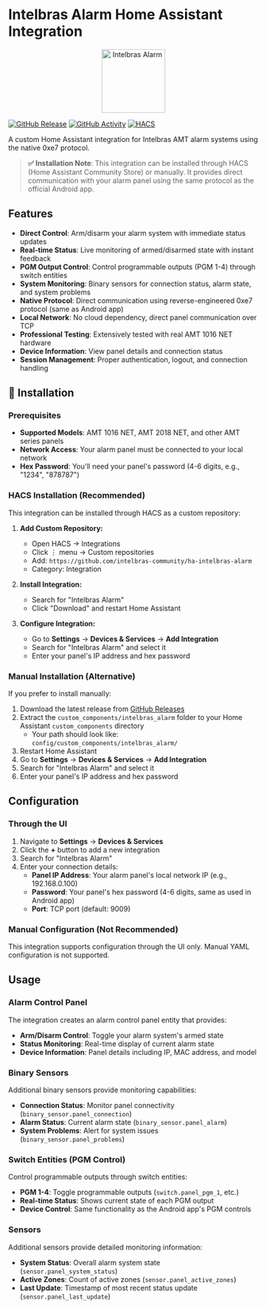 # Intelbras Alarm Home Assistant Integration

<p align="center">
  <img src="https://brands.home-assistant.io/intelbras_alarm/icon.png" alt="Intelbras Alarm" width="128" height="128">
</p>

[![GitHub Release][releases-shield]][releases]
[![GitHub Activity][commits-shield]][commits]
[![HACS][hacs-shield]][hacs]

A custom Home Assistant integration for Intelbras AMT alarm systems using the native 0xe7 protocol.

> **✅ Installation Note**: This integration can be installed through HACS (Home Assistant Community Store) or manually. It provides direct communication with your alarm panel using the same protocol as the official Android app.

[releases-shield]: https://img.shields.io/github/release/intelbras-community/ha-intelbras-alarm.svg
[releases]: https://github.com/intelbras-community/ha-intelbras-alarm/releases
[commits-shield]: https://img.shields.io/github/commit-activity/y/intelbras-community/ha-intelbras-alarm.svg
[commits]: https://github.com/intelbras-community/ha-intelbras-alarm/commits/main
[hacs-shield]: https://img.shields.io/badge/HACS-Custom-orange.svg
[hacs]: https://github.com/custom-components/hacs

## Features

- **Direct Control**: Arm/disarm your alarm system with immediate status updates
- **Real-time Status**: Live monitoring of armed/disarmed state with instant feedback
- **PGM Output Control**: Control programmable outputs (PGM 1-4) through switch entities
- **System Monitoring**: Binary sensors for connection status, alarm state, and system problems
- **Native Protocol**: Direct communication using reverse-engineered 0xe7 protocol (same as Android app)
- **Local Network**: No cloud dependency, direct panel communication over TCP
- **Professional Testing**: Extensively tested with real AMT 1016 NET hardware
- **Device Information**: View panel details and connection status
- **Session Management**: Proper authentication, logout, and connection handling

## 🚀 Installation

### Prerequisites

- **Supported Models**: AMT 1016 NET, AMT 2018 NET, and other AMT series panels
- **Network Access**: Your alarm panel must be connected to your local network
- **Hex Password**: You'll need your panel's password (4-6 digits, e.g., "1234", "878787")

### HACS Installation (Recommended)

This integration can be installed through HACS as a custom repository:

1. **Add Custom Repository:**

   - Open HACS → Integrations
   - Click ⋮ menu → Custom repositories
   - Add: `https://github.com/intelbras-community/ha-intelbras-alarm`
   - Category: Integration

2. **Install Integration:**

   - Search for "Intelbras Alarm"
   - Click "Download" and restart Home Assistant

3. **Configure Integration:**
   - Go to **Settings** → **Devices & Services** → **Add Integration**
   - Search for "Intelbras Alarm" and select it
   - Enter your panel's IP address and hex password

### Manual Installation (Alternative)

If you prefer to install manually:

1. Download the latest release from [GitHub Releases](https://github.com/intelbras-community/ha-intelbras-alarm/releases)
2. Extract the `custom_components/intelbras_alarm` folder to your Home Assistant `custom_components` directory
   - Your path should look like: `config/custom_components/intelbras_alarm/`
3. Restart Home Assistant
4. Go to **Settings** → **Devices & Services** → **Add Integration**
5. Search for "Intelbras Alarm" and select it
6. Enter your panel's IP address and hex password

## Configuration

### Through the UI

1. Navigate to **Settings** → **Devices & Services**
2. Click the **+** button to add a new integration
3. Search for "Intelbras Alarm"
4. Enter your connection details:
   - **Panel IP Address**: Your alarm panel's local network IP (e.g., 192.168.0.100)
   - **Password**: Your panel's hex password (4-6 digits, same as used in Android app)
   - **Port**: TCP port (default: 9009)

### Manual Configuration (Not Recommended)

This integration supports configuration through the UI only. Manual YAML configuration is not supported.

## Usage

### Alarm Control Panel

The integration creates an alarm control panel entity that provides:

- **Arm/Disarm Control**: Toggle your alarm system's armed state
- **Status Monitoring**: Real-time display of current alarm state
- **Device Information**: Panel details including IP, MAC address, and model

### Binary Sensors

Additional binary sensors provide monitoring capabilities:

- **Connection Status**: Monitor panel connectivity (`binary_sensor.panel_connection`)
- **Alarm Status**: Current alarm state (`binary_sensor.panel_alarm`)
- **System Problems**: Alert for system issues (`binary_sensor.panel_problems`)

### Switch Entities (PGM Control)

Control programmable outputs through switch entities:

- **PGM 1-4**: Toggle programmable outputs (`switch.panel_pgm_1`, etc.)
- **Real-time Status**: Shows current state of each PGM output
- **Device Control**: Same functionality as the Android app's PGM controls

### Sensors

Additional sensors provide detailed monitoring information:

- **System Status**: Overall alarm system state (`sensor.panel_system_status`)
- **Active Zones**: Count of active zones (`sensor.panel_active_zones`)
- **Last Update**: Timestamp of most recent status update (`sensor.panel_last_update`)
